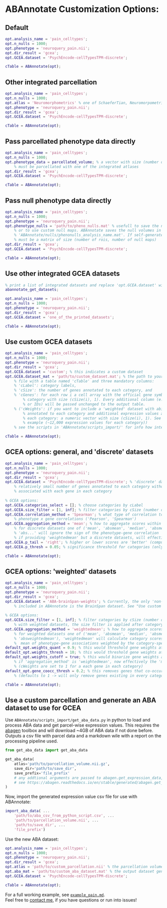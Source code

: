 # ABAnnotate Customization Options: 

## Default

```matlab
opt.analysis_name = 'pain_celltypes';
opt.n_nulls = 1000;
opt.phenotype = 'neuroquery_pain.nii';
opt.dir_result = 'gcea';
opt.GCEA.dataset = 'PsychEncode-cellTypesTPM-discrete';

cTable = ABAnnotate(opt);
```

## Other integrated parcellation

```matlab
opt.analysis_name = 'pain_celltypes';
opt.n_nulls = 1000;
opt.atlas = 'Neuromorphometrics' % one of SchaeferTian, Neuromorpometrics, Schaefer
opt.phenotype = 'neuroquery_pain.nii';
opt.dir_result = 'gcea';
opt.GCEA.dataset = 'PsychEncode-cellTypesTPM-discrete';

cTable = ABAnnotate(opt);
```

## Pass parcellated phenotype data directly

```matlab
opt.analysis_name = 'pain_celltypes';
opt.n_nulls = 1000;
opt.phenotype_data = parcellated_volume; % a vector with size (number of rois, x 1), 
    % must be parcellated with one of the integrated atlases
opt.dir_result = 'gcea';
opt.GCEA.dataset = 'PsychEncode-cellTypesTPM-discrete';

cTable = ABAnnotate(opt);
```

## Pass null phenotype data directly

```matlab
opt.analysis_name = 'pain_celltypes';
opt.n_nulls = 1000;
opt.phenotype = 'neuroquery_pain.nii';
opt.phenotype_nulls = 'path/to/pheno_nulls.mat' % usefull to save the null map generation step, 
    % or to use custom null maps. ABAnnotate saves the null volumes in
    % 'ABAnnotate/nulls/phenonulls_analysis_name.mat'. If self-generated,
    % must be a matrix of size (number of rois, number of null maps)
opt.dir_result = 'gcea';
opt.GCEA.dataset = 'PsychEncode-cellTypesTPM-discrete';

cTable = ABAnnotate(opt);
```

## Use other integrated GCEA datasets

```matlab
% print a list of integrated datasets and replace 'opt.GCEA.dataset' with their name
abannotate_get_datasets;
```

```matlab
opt.analysis_name = 'pain_celltypes';
opt.n_nulls = 1000;
opt.phenotype = 'neuroquery_pain.nii';
opt.dir_result = 'gcea';
opt.GCEA.dataset = 'one_of_the_printed_datasets';

cTable = ABAnnotate(opt);
```

## Use custom GCEA datasets

```matlab
opt.analysis_name = 'pain_celltypes';
opt.n_nulls = 1000;
opt.phenotype = 'neuroquery_pain.nii';
opt.dir_result = 'gcea';
opt.GCEA.dataset = 'custom'; % this indicates a custom dataset
opt.GCEA.dataset_mat = 'path/to/custom_dataset.mat'; % the path to your dataset, must be a *.mat 
    % file with a table named 'cTable' and three mandatory columns: 
    % 'cLabel': category labels, 
    % 'cSize': the number of genes annotated to each category, and 
    % 'cGenes': for each row i a cell array with the official gene symbols annotated to each 
        % category with size (cSize(i), 1). Every additional column (e.g., category descriptions
        % or IDs) will be passed unchanged to the output table.
    % ('cWeights': if you want to include a 'weighted' dataset with abitray high numbers of genes 
        % annotated to each category and additional expression values associated to each gene in 
        % each category: a numeric vector with size (cSize(i), 1). See the BrainSpan dataset for an 
        % example (~12,000 expression values for each category))
    % see the scripts in 'ABAnnotate/scripts_import/' for info how integrated datasets were created

cTable = ABAnnotate(opt);
```

## GCEA options: general, and 'discrete' datasets

```matlab
opt.analysis_name = 'pain_celltypes';
opt.n_nulls = 1000;
opt.phenotype = 'neuroquery_pain.nii';
opt.dir_result = 'gcea';
opt.GCEA.dataset = 'PsychEncode-cellTypesTPM-discrete'; % 'discrete' datasets are those with a 
    % relatively small number of genes annotated to each category without additional weights 
    % associated with each gene in each category
    
% GCEA options:
opt.GCEA.categories_select = []; % choose categories by cLabel
opt.GCEA.size_filter = [1, inf]; % filter categories by cSize (number of genes; [min, max])
opt.GCEA.correlation_method = 'Spearman'; % what type of correlation to use for 
    % phenotype x gene correlations ('Pearson', 'Spearman')
opt.GCEA.aggregation_method = 'mean'; % how to aggregate scores within a category 
    % for discrete datasets one of ('mean', 'absmean', 'median', 'absmedian'), 
    % 'abs...' will ignore the sign of the phenotype-gene correlation 
    % if providing 'weightedmean' but a discrete datasets, will effectively use 'mean'.
opt.GCEA.p_tail = 'right'; % higher or lower scores are 'better' (compute p-value from right or left tail)
opt.GCEA.p_thresh = 0.05; % significance threshold for categories (only for display)

cTable = ABAnnotate(opt);
```

## GCEA options: 'weighted' datasets

```matlab
opt.analysis_name = 'pain_celltypes';
opt.n_nulls = 1000;
opt.phenotype = 'neuroquery_pain.nii';
opt.dir_result = 'gcea';
opt.GCEA.dataset = 'ABA-brainSpan-weights'; % Currently, the only 'non-discrete' dataset
    % included in ABAnnotate is the BrainSpan dataset. See "Use custom dataset" above
    
% GCEA options:
opt.GCEA.size_filter = [1, inf]; % filter categories by cSize (number of genes; [min, max])
    % with weighted datasets, the size filter is applied after category thresholding, see below
opt.GCEA.aggregation_method = 'weightedmean'; % how to aggregate scores within a category 
    % for weighted datasets one of ('mean', 'absmean', 'median', 'absmedian', 'weightedmean', 
    % 'absweightedmean'), 'weightedmean' will calculate category scores by taking the category-wise 
    %  mean of phenotype-gene associations weighted by the category-specific gene expression value ("weight")
default_opt.weights_quant = 0.9; % this would threshold gene weights at the 0.9th quantile of the whole dataset
default_opt.weights_thresh = 10; % this would threshold gene weights at the value 10
default_opt.weights_cutoff = true; % this would binarize gene weights after thresholding
    % if 'aggregation_method' is 'weightedmean', now effectively the 'mean' would be calculated
    % (cWeights are set to 1 for a each gene in each category)
default_opt.gene_coocc_thresh = 0.2; % this removes genes that co-occurre in >= 0.2 * 100% of categories
    % (defaults to 1 -> will only remove genes existing in every category)

cTable = ABAnnotate(opt);
```

## Use a custom parcellation and generate an ABA dataset to use for GCEA

Use `ABAnnotate/scripts_import/get_aba_data.py` in python to load and process ABA data and get parcel-wise expression values. This requires the [abagen](https://abagen.readthedocs.io/) toolbox and will download ~4GB of ABA data if not done before. Outputs a csv file with parcel data and a markdown wile with a report on the processing pipeline used.

```python
from get_aba_data import get_aba_data

get_aba_data(
    atlas='path/to/parcellation_volume.nii.gz',
    save_dir='path/to/save_dir',
    save_prefix='file_prefix'
    # any addtional arguments are passed to abagen.get_expression_data, otherwise, will use default settings
    # see https://abagen.readthedocs.io/en/stable/generated/abagen.get_expression_data.html#abagen.get_expression_data
)
```

Now, import the generated expression value csv file for use with ABAnnotate:

```matlab
import_aba_data( ...
    'path/to/aba_csv_from_python_script.csv', ...
    'path/to/parcellation_volume.nii', ...
    'path/to/save_dir', ...
    'file_prefix')
```

Use the new ABA dataset:

```matlab
opt.analysis_name = 'pain_celltypes';
opt.n_nulls = 1000;
opt.phenotype = 'neuroquery_pain.nii';
opt.dir_result = 'gcea';
opt.atlas = 'path/to/custom_parcellation.nii' % the parcellation volume you used to generate the dataset
opt.aba_mat = 'path/to/custom_aba_dataset.mat' % the output dataset generated by import_aba_data.m
opt.GCEA.dataset = 'PsychEncode-cellTypesTPM-discrete';

cTable = ABAnnotate(opt);
```

For a full working example, see [`example_pain.md`](example_pain.md).   
Feel free to [contact me](mailto:leondlotter@gmail.com), if you have questions or run into issues!